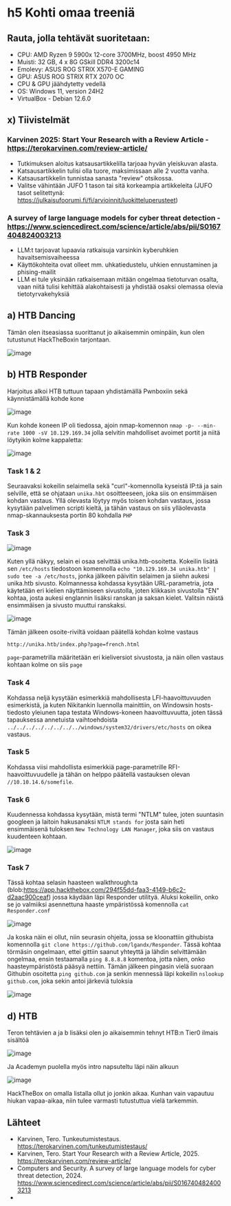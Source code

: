 # h5 Kohti omaa treeniä

## Rauta, jolla tehtävät suoritetaan: 
* CPU: AMD Ryzen 9 5900x 12-core 3700MHz, boost 4950 MHz
* Muisti: 32 GB, 4 x 8G GSkill DDR4 3200c14
* Emolevy: ASUS ROG STRIX X570-E GAMING
* GPU: ASUS ROG STRIX RTX 2070 OC
* CPU & GPU jäähdytetty vedellä 
* OS: Windows 11, version 24H2
* VirtualBox - Debian 12.6.0

## x) Tiivistelmät

### Karvinen 2025: Start Your Research with a Review Article - https://terokarvinen.com/review-article/
* Tutkimuksen aloitus katsausartikkelilla tarjoaa hyvän yleiskuvan alasta.
* Katsausartikkelin tulisi olla tuore, maksimissaan alle 2 vuotta vanha.
* Katsausartikkelin tunnistaa sanasta "review" otsikossa.
* Valitse vähintään JUFO 1 tason tai sitä korkeampia artikkeleita (JUFO tasot selitettynä: https://julkaisufoorumi.fi/fi/arvioinnit/luokitteluperusteet)

### A survey of large language models for cyber threat detection - https://www.sciencedirect.com/science/article/abs/pii/S0167404824003213
* LLM:t tarjoavat lupaavia ratkaisuja varsinkin kyberuhkien havaitsemisvaiheessa
* Käyttökohteita ovat olleet mm. uhkatiedustelu, uhkien ennustaminen ja phising-mailit
* LLM ei tule yksinään ratkaisemaan mitään ongelmaa tietoturvan osalta, vaan niitä tulisi kehittää alakohtaisesti ja yhdistää osaksi olemassa olevia tietotyrvakehyksiä

## a) HTB Dancing

Tämän olen itseasiassa suorittanut jo aikaisemmin ominpäin, kun olen tutustunut HackTheBoxin tarjontaan.

![image](https://github.com/user-attachments/assets/db2ebdec-1231-4137-9034-6fd4b8fd729c)



## b) HTB Responder

Harjoitus alkoi HTB tuttuun tapaan yhdistämällä Pwnboxiin sekä käynnistämällä kohde kone

![image](https://github.com/user-attachments/assets/6a005d12-f95a-439e-b892-a30c98e4d290)

Kun kohde koneen IP oli tiedossa, ajoin nmap-komennon `nmap -p- --min-rate 1000 -sV 10.129.169.34` jolla selvitin mahdolliset avoimet portit ja niitä löytyikin kolme kappaletta:

![image](https://github.com/user-attachments/assets/219a9141-df90-49d9-9f73-19dc9cac8e05)

### Task 1 & 2
Seuraavaksi kokeilin selaimella sekä "curl"-komennolla kyseistä IP:tä ja sain selville, että se ohjataan `unika.hbt` osoitteeseen, joka siis on ensimmäisen kohdan vastaus. Yllä olevasta löytyy myös toisen kohdan vastaus, jossa kysytään palvelimen scripti kieltä, ja tähän vastaus on siis ylläolevasta nmap-skannauksesta portin 80 kohdalla `PHP`

### Task 3

![image](https://github.com/user-attachments/assets/4ec2c219-520f-4096-ba52-4f0481f8b1fe)

Kuten yllä näkyy, selain ei osaa selvittää unika.htb-osoitetta. Kokeilin lisätä sen  `/etc/hosts` tiedostoon komennolla `echo "10.129.169.34 unika.htb" | sudo tee -a /etc/hosts`, jonka jälkeen päivitin selaimen ja siiehn aukesi unika.htb sivusto. Kolmannessa kohdassa kysytään URL-parametria, jota käytetään eri kielien näyttämiseen sivustolla, joten klikkasin sivustolla "EN" kohtaa, josta aukesi englannin lisäksi ranskan ja saksan kielet. Valitsin näistä ensimmäisen ja sivusto muuttui ranskaksi. 

![image](https://github.com/user-attachments/assets/48e880bb-926b-4772-a9cb-cb2ab3b9a596)

Tämän jälkeen osoite-riviltä voidaan päätellä kohdan kolme vastaus
```
http://unika.htb/index.php?page=french.html
```
`page`-parametrilla määritetään eri kieliversiot sivustosta, ja näin ollen vastaus kohtaan kolme on siis `page`

### Task 4

Kohdassa neljä kysytään esimerkkiä mahdollisesta LFI-haavoittuvuuden esimerkistä, ja kuten Nikitankin luennolla mainittiin, on Windowsin hosts-tiedosto yleiunen tapa testata Windows-koneen haavoittuvuutta, joten tässä tapauksessa annetuista vaihtoehdoista `../../../../../../../../windows/system32/drivers/etc/hosts` on oikea vastaus.

### Task 5

Kohdassa viisi mahdollista esimerkkiä page-parametrille RFI-haavoittuvuudelle ja tähän on helppo päätellä vastauksen olevan `//10.10.14.6/somefile`.

### Task 6

Kuudennessa kohdassa kysytään, mistä termi "NTLM" tulee, joten suuntasin googleen ja laitoin hakusanaksi `NTLM stands for` josta sain heti ensimmäisenä tuloksen `New Technology LAN Manager`, joka siis on vastaus kuudenteen kohtaan.

![image](https://github.com/user-attachments/assets/23e5e99d-18e2-40bc-bb41-d342b200542b)

### Task 7

Tässä kohtaa selasin haasteen walkthrough:ta (blob:https://app.hackthebox.com/294f55dd-faa3-4149-b6c2-d2aac900ceaf) jossa käydään läpi Responder utilityä. Aluksi kokeilin, onko se jo valmiiksi asennettuna haaste ympäristössä komennolla `cat Responder.conf`

![image](https://github.com/user-attachments/assets/ccc6c3ad-3a94-470b-b5bf-24796e95feb5)

Ja koska näin ei ollut, niin seurasin ohjeita, jossa se kloonattiin githubista komennolla `git clone https://github.com/lgandx/Responder`. Tässä kohtaa törmäsin ongelmaan, ettei gittiin saanut yhteyttä ja lähdin selvittämään ongelmaa, ensin testaamalla `ping 8.8.8.8` komentoa, jotta näen, onko haasteympäristöstä pääsyä nettiin. Tämän jälkeen pingasin vielä suoraan Githubin osoitetta `ping github.com` ja senkin mennessä läpi kokeilin `nslookup github.com`, joka sekin antoi järkeviä tuloksia

![image](https://github.com/user-attachments/assets/5f7fb44e-8bff-4eec-9ffa-179a0e54d091)



## d) HTB 

Teron tehtävien a ja b lisäksi olen jo aikaisemmin tehnyt HTB:n Tier0 ilmais sisältöä

![image](https://github.com/user-attachments/assets/b6eeb6c9-b826-4f61-bc16-479db63117a2)

Ja Academyn puolella myös intro napsuteltu läpi näin alkuun

![image](https://github.com/user-attachments/assets/0e8a02d8-98e9-4473-93c7-272cc7a0dd10)


HackTheBox on omalla listalla ollut jo jonkin aikaa. Kunhan vain vapautuu hiukan vapaa-aikaa, niin tulee varmasti tutustuttua vielä tarkemmin.

## Lähteet


* Karvinen, Tero. Tunkeutumistestaus. https://terokarvinen.com/tunkeutumistestaus/
* Karvinen, Tero. Start Your Research with a Review Article, 2025. https://terokarvinen.com/review-article/
* Computers and Security. A survey of large language models for cyber threat detection, 2024. https://www.sciencedirect.com/science/article/abs/pii/S0167404824003213
* 
